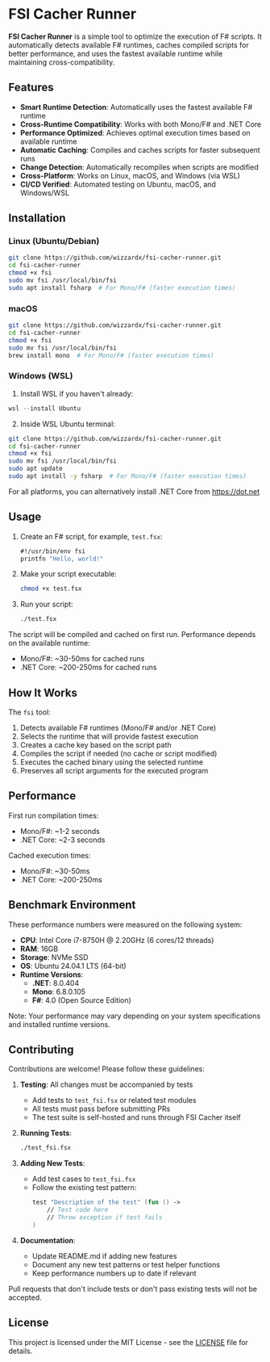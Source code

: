 # FSI Cacher Runner

**FSI Cacher Runner** is a simple tool to optimize the execution of F# scripts. It automatically detects available F# runtimes, caches compiled scripts for better performance, and uses the fastest available runtime while maintaining cross-compatibility.

## Features

- **Smart Runtime Detection**: Automatically uses the fastest available F# runtime
- **Cross-Runtime Compatibility**: Works with both Mono/F# and .NET Core
- **Performance Optimized**: Achieves optimal execution times based on available runtime
- **Automatic Caching**: Compiles and caches scripts for faster subsequent runs
- **Change Detection**: Automatically recompiles when scripts are modified
- **Cross-Platform**: Works on Linux, macOS, and Windows (via WSL)
- **CI/CD Verified**: Automated testing on Ubuntu, macOS, and Windows/WSL

## Installation

### Linux (Ubuntu/Debian)
```bash
git clone https://github.com/wizzardx/fsi-cacher-runner.git
cd fsi-cacher-runner
chmod +x fsi
sudo mv fsi /usr/local/bin/fsi
sudo apt install fsharp  # For Mono/F# (faster execution times)
```

### macOS
```bash
git clone https://github.com/wizzardx/fsi-cacher-runner.git
cd fsi-cacher-runner
chmod +x fsi
sudo mv fsi /usr/local/bin/fsi
brew install mono  # For Mono/F# (faster execution times)
```

### Windows (WSL)
1. Install WSL if you haven't already:
```powershell
wsl --install Ubuntu
```

2. Inside WSL Ubuntu terminal:
```bash
git clone https://github.com/wizzardx/fsi-cacher-runner.git
cd fsi-cacher-runner
chmod +x fsi
sudo mv fsi /usr/local/bin/fsi
sudo apt update
sudo apt install -y fsharp  # For Mono/F# (faster execution times)
```

For all platforms, you can alternatively install .NET Core from https://dot.net

## Usage

1. Create an F# script, for example, `test.fsx`:
   ```fsharp
   #!/usr/bin/env fsi
   printfn "Hello, world!"
   ```

2. Make your script executable:
   ```bash
   chmod +x test.fsx
   ```

3. Run your script:
   ```bash
   ./test.fsx
   ```

The script will be compiled and cached on first run. Performance depends on the available runtime:
- Mono/F#: ~30-50ms for cached runs
- .NET Core: ~200-250ms for cached runs

## How It Works

The `fsi` tool:
1. Detects available F# runtimes (Mono/F# and/or .NET Core)
2. Selects the runtime that will provide fastest execution
3. Creates a cache key based on the script path
4. Compiles the script if needed (no cache or script modified)
5. Executes the cached binary using the selected runtime
6. Preserves all script arguments for the executed program

## Performance

First run compilation times:
- Mono/F#: ~1-2 seconds
- .NET Core: ~2-3 seconds

Cached execution times:
- Mono/F#: ~30-50ms
- .NET Core: ~200-250ms

## Benchmark Environment

These performance numbers were measured on the following system:

- **CPU**: Intel Core i7-8750H @ 2.20GHz (6 cores/12 threads)
- **RAM**: 16GB
- **Storage**: NVMe SSD
- **OS**: Ubuntu 24.04.1 LTS (64-bit)
- **Runtime Versions**:
  - **.NET**: 8.0.404
  - **Mono**: 6.8.0.105
  - **F#**: 4.0 (Open Source Edition)

Note: Your performance may vary depending on your system specifications and installed runtime versions.

## Contributing

Contributions are welcome! Please follow these guidelines:

1. **Testing**: All changes must be accompanied by tests
   - Add tests to `test_fsi.fsx` or related test modules
   - All tests must pass before submitting PRs
   - The test suite is self-hosted and runs through FSI Cacher itself

2. **Running Tests**:
   ```bash
   ./test_fsi.fsx
   ```

3. **Adding New Tests**:
   - Add test cases to `test_fsi.fsx`
   - Follow the existing test pattern:
     ```fsharp
     test "Description of the test" (fun () ->
         // Test code here
         // Throw exception if test fails
     )
     ```

4. **Documentation**:
   - Update README.md if adding new features
   - Document any new test patterns or test helper functions
   - Keep performance numbers up to date if relevant

Pull requests that don't include tests or don't pass existing tests will not be accepted.

## License

This project is licensed under the MIT License - see the [LICENSE](LICENSE) file for details.
```
